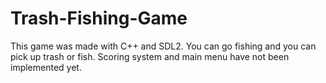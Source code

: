 # Trash-Fishing-Game

This game was made with C++ and SDL2.
You can go fishing and you can pick up trash or fish.
Scoring system and main menu have not been implemented yet.
